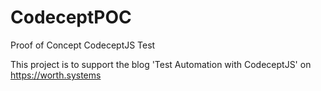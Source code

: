 # CodeceptPOC
Proof of Concept CodeceptJS Test

This project is to support the blog 'Test Automation with CodeceptJS' on https://worth.systems

